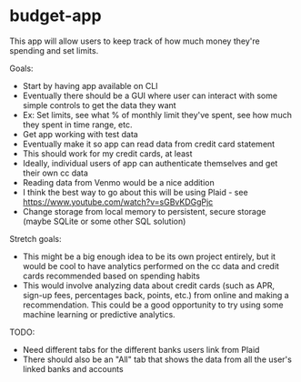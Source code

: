 # budget-app

This app will allow users to keep track of how much money they're spending and set limits.

Goals:

- Start by having app available on CLI
- Eventually there should be a GUI where user can interact with some simple controls to get the data they want
- Ex: Set limits, see what % of monthly limit they've spent, see how much they spent in time range, etc.
- Get app working with test data
- Eventually make it so app can read data from credit card statement
- This should work for my credit cards, at least
- Ideally, individual users of app can authenticate themselves and get their own cc data
- Reading data from Venmo would be a nice addition
- I think the best way to go about this will be using Plaid - see https://www.youtube.com/watch?v=sGBvKDGgPjc
- Change storage from local memory to persistent, secure storage (maybe SQLite or some other SQL solution)

Stretch goals:

- This might be a big enough idea to be its own project entirely, but it would be cool to have analytics performed on the cc data and credit cards recommended based on spending habits
- This would involve analyzing data about credit cards (such as APR, sign-up fees, percentages back, points, etc.) from online and making a recommendation. This could be a good opportunity to try using some machine learning or predictive analytics.

TODO:

- Need different tabs for the different banks users link from Plaid
- There should also be an "All" tab that shows the data from all the user's linked banks and accounts
